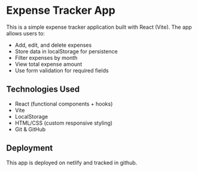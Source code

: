 # Expense Tracker App

This is a simple expense tracker application built with React (Vite). The app allows users to:

- Add, edit, and delete expenses
- Store data in localStorage for persistence
- Filter expenses by month
- View total expense amount
- Use form validation for required fields

## Technologies Used

- React (functional components + hooks)
- Vite
- LocalStorage
- HTML/CSS (custom responsive styling)
- Git & GitHub

## Deployment

This app is deployed on netlify and tracked in github. 